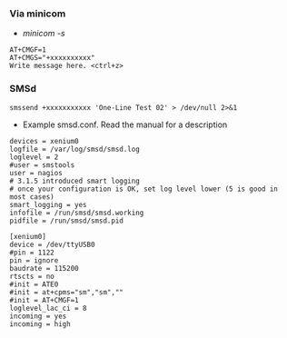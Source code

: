 
### Via minicom 
* *minicom -s*
```
AT+CMGF=1
AT+CMGS="+xxxxxxxxxx"
Write message here. <ctrl+z>
```

### SMSd
```
smssend +xxxxxxxxxxx 'One-Line Test 02' > /dev/null 2>&1
```
* Example smsd.conf. Read the manual for a description
```
devices = xenium0
logfile = /var/log/smsd/smsd.log
loglevel = 2
#user = smstools
user = nagios
# 3.1.5 introduced smart logging
# once your configuration is OK, set log level lower (5 is good in most cases)
smart_logging = yes
infofile = /run/smsd/smsd.working
pidfile = /run/smsd/smsd.pid

[xenium0]
device = /dev/ttyUSB0
#pin = 1122
pin = ignore
baudrate = 115200
rtscts = no
#init = ATE0
#init = at+cpms="sm","sm",""
#init = AT+CMGF=1
loglevel_lac_ci = 8
incoming = yes
incoming = high 
```